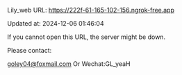 Lily_web URL: https://222f-61-165-102-156.ngrok-free.app

Updated at: 2024-12-06 01:46:04

If you cannot open this URL, the server might be down.

Please contact: 

goley04@foxmail.com Or Wechat:GL_yeaH
